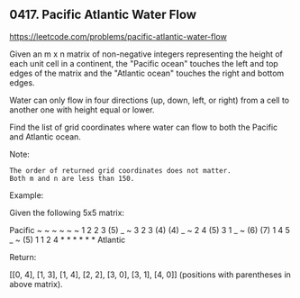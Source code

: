 ## 0417. Pacific Atlantic Water Flow

https://leetcode.com/problems/pacific-atlantic-water-flow

Given an m x n matrix of non-negative integers representing the height of each unit cell in a continent, the "Pacific ocean" touches the left and top edges of the matrix and the "Atlantic ocean" touches the right and bottom edges.

Water can only flow in four directions (up, down, left, or right) from a cell to another one with height equal or lower.

Find the list of grid coordinates where water can flow to both the Pacific and Atlantic ocean.

Note:

    The order of returned grid coordinates does not matter.
    Both m and n are less than 150.

Example:

Given the following 5x5 matrix:

Pacific ~ ~ ~ ~ ~
~ 1 2 2 3 (5) _
~ 3 2 3 (4) (4) _
~ 2 4 (5) 3 1 _
~ (6) (7) 1 4 5 _
~ (5) 1 1 2 4 \* \* \* \* \* \* Atlantic

Return:

[[0, 4], [1, 3], [1, 4], [2, 2], [3, 0], [3, 1], [4, 0]] (positions with parentheses in above matrix).
